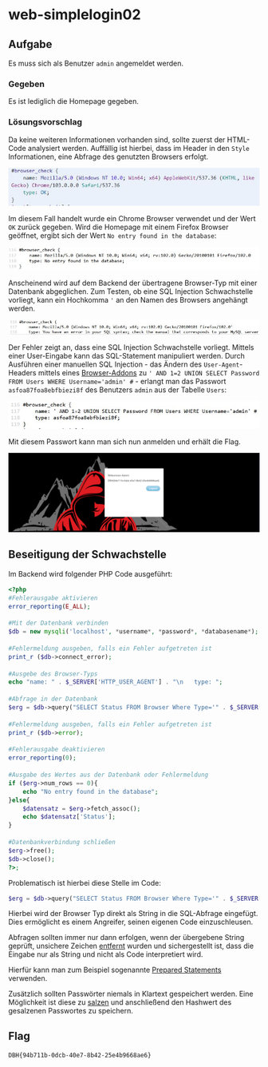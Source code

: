 # web-simplelogin02

## Aufgabe

Es muss sich als Benutzer `admin` angemeldet werden.

### Gegeben

Es ist lediglich die Homepage gegeben.

### Lösungsvorschlag

Da keine weiteren Informationen vorhanden sind, sollte zuerst der HTML-Code analysiert werden. Auffällig ist hierbei, dass im Header in den `Style` Informationen, eine Abfrage des genutzten Browsers erfolgt.

![chrome](screenshots/chrome.JPG)

Im diesem Fall handelt wurde ein Chrome Browser verwendet und der Wert `OK` zurück gegeben. 
Wird die Homepage mit einem Firefox Browser geöffnet, ergibt sich der Wert `No entry found in the database`:


![no_entry](screenshots/no_entry.JPG)

Anscheinend wird auf dem Backend der übertragene Browser-Typ mit einer Datenbank abgeglichen. 
Zum Testen, ob eine SQL Injection Schwachstelle vorliegt, kann ein Hochkomma `'` an den Namen des Browsers angehängt werden.

![error](screenshots/error.JPG)

Der Fehler zeigt an, dass eine SQL Injection Schwachstelle vorliegt. Mittels einer User-Eingabe kann das SQL-Statement manipuliert werden.
Durch Ausführen einer manuellen SQL Injection - das Ändern des `User-Agent`-Headers mittels eines [Browser-Addons](https://addons.mozilla.org/de/firefox/addon/modify-header-value/) zu `' AND 1=2 UNION SELECT Password FROM Users WHERE Username='admin' #` - erlangt man das Passwort `asfoa87foa8ebfbiezi8f` des Benutzers `admin` aus der Tabelle `Users`:

![solution](screenshots/solution.JPG)

Mit diesem Passwort kann man sich nun anmelden und erhält die Flag.

![admin](screenshots/angemeldet_als_admin.png)

## Beseitigung der Schwachstelle

Im Backend wird folgender PHP Code ausgeführt:

```PHP
<?php
#Fehlerausgabe aktivieren
error_reporting(E_ALL);

#Mit der Datenbank verbinden
$db = new mysqli('localhost', *username*, *password*, *databasename*);

#Fehlermeldung ausgeben, falls ein Fehler aufgetreten ist
print_r ($db->connect_error);

#Ausgebe des Browser-Typs
echo "name: " . $_SERVER['HTTP_USER_AGENT'] . "\n	type: ";

#Abfrage in der Datenbank
$erg = $db->query("SELECT Status FROM Browser Where Type='" . $_SERVER['HTTP_USER_AGENT'] . "'");

#Fehlermeldung ausgeben, falls ein Fehler aufgetreten ist
print_r ($db->error);

#Fehlerausgabe deaktivieren
error_reporting(0);

#Ausgabe des Wertes aus der Datenbank oder Fehlermeldung
if ($erg->num_rows == 0){
	echo "No entry found in the database";
}else{
	$datensatz = $erg->fetch_assoc();
	echo $datensatz['Status'];
}

#Datenbankverbindung schließen
$erg->free();
$db->close();
?>;
```

Problematisch ist hierbei diese Stelle im Code:

```PHP
$erg = $db->query("SELECT Status FROM Browser Where Type='" . $_SERVER['HTTP_USER_AGENT'] . "'");
```

Hierbei wird der Browser Typ direkt als String in die SQL-Abfrage eingefügt. Dies ermöglicht es einem Angreifer, seinen eigenen Code einzuschleusen.

Abfragen sollten immer nur dann erfolgen, wenn der übergebene String geprüft, unsichere Zeichen [entfernt](https://www.php.net/manual/de/function.mysql-real-escape-string.php) wurden und sichergestellt ist, dass die Eingabe nur als String und nicht als Code interpretiert wird.

Hierfür kann man zum Beispiel sogenannte [Prepared Statements](https://www.php.net/manual/de/pdo.prepared-statements.php) verwenden.

Zusätzlich sollten Passwörter niemals in Klartext gespeichert werden.
Eine Möglichkeit ist diese zu [salzen](https://de.wikipedia.org/wiki/Salt_(Kryptologie)) und anschließend den Hashwert des gesalzenen Passwortes zu speichern.

## Flag
```
DBH{94b711b-0dcb-40e7-8b42-25e4b9668ae6}
```
